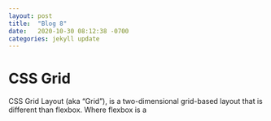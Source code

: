 ```yaml
---
layout: post
title:  "Blog 8"
date:   2020-10-30 08:12:38 -0700
categories: jekyll update
---
```


<h1>CSS Grid</h1>

<p>
CSS Grid Layout (aka “Grid”), is a two-dimensional grid-based layout that is different than flexbox. Where flexbox is a 
</p>